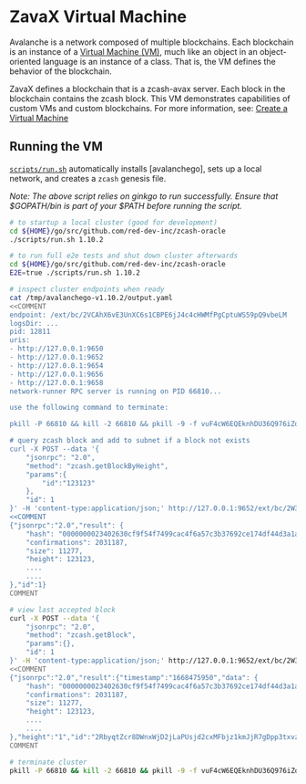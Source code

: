 # ZavaX Virtual Machine

Avalanche is a network composed of multiple blockchains. Each blockchain is an instance of a [Virtual Machine (VM)](https://docs.avax.network/learn/platform-overview#virtual-machines), much like an object in an object-oriented language is an instance of a class. That is, the VM defines the behavior of the blockchain.

ZavaX defines a blockchain that is a zcash-avax server. Each block in the blockchain contains the zcash block. This VM demonstrates capabilities of custom VMs and custom blockchains. For more information, see: [Create a Virtual Machine](https://docs.avax.network/build/tutorials/platform/create-a-virtual-machine-vm)

## Running the VM
[`scripts/run.sh`](scripts/run.sh) automatically installs [avalanchego], sets up a local network,
and creates a `zcash` genesis file.

*Note: The above script relies on ginkgo to run successfully. Ensure that $GOPATH/bin is part of your $PATH before running the script.*  

```bash
# to startup a local cluster (good for development)
cd ${HOME}/go/src/github.com/red-dev-inc/zcash-oracle
./scripts/run.sh 1.10.2

# to run full e2e tests and shut down cluster afterwards
cd ${HOME}/go/src/github.com/red-dev-inc/zcash-oracle
E2E=true ./scripts/run.sh 1.10.2

# inspect cluster endpoints when ready
cat /tmp/avalanchego-v1.10.2/output.yaml
<<COMMENT
endpoint: /ext/bc/2VCAhX6vE3UnXC6s1CBPE6jJ4c4cHWMfPgCptuWS59pQ9vbeLM
logsDir: ...
pid: 12811
uris:
- http://127.0.0.1:9650
- http://127.0.0.1:9652
- http://127.0.0.1:9654
- http://127.0.0.1:9656
- http://127.0.0.1:9658
network-runner RPC server is running on PID 66810...

use the following command to terminate:

pkill -P 66810 && kill -2 66810 && pkill -9 -f vuF4cW6EQEknhDU36Q976iZoNWNkkbDEM87jasYF5JrCdUJan

# query zcash block and add to subnet if a block not exists
curl -X POST --data '{
    "jsonrpc": "2.0",
    "method": "zcash.getBlockByHeight",
    "params":{
        "id":"123123"
    },
    "id": 1
}' -H 'content-type:application/json;' http://127.0.0.1:9652/ext/bc/2W3Gn3E3xKSeHQZP47iybpgH6pk3JRWbNQs9P2FrKvXcHSNteB
<<COMMENT
{"jsonrpc":"2.0","result": {
    "hash": "0000000023402630cf9f54f7499cac4f6a57c3b37692ce174df44d3a1a979770",
    "confirmations": 2031187,
    "size": 11277,
    "height": 123123,
    ....
    ....
},"id":1}
COMMENT

# view last accepted block
curl -X POST --data '{
    "jsonrpc": "2.0",
    "method": "zcash.getBlock",
    "params":{},
    "id": 1
}' -H 'content-type:application/json;' http://127.0.0.1:9652/ext/bc/2W3Gn3E3xKSeHQZP47iybpgH6pk3JRWbNQs9P2FrKvXcHSNteB
<<COMMENT
{"jsonrpc":"2.0","result":{"timestamp":"1668475950","data": {
    "hash": "0000000023402630cf9f54f7499cac4f6a57c3b37692ce174df44d3a1a979770",
    "confirmations": 2031187,
    "size": 11277,
    "height": 123123,
    ....
    ....
},"height":"1","id":"2RbyqtZcr8DWnxWjD2jLaPUsjd2cxMFbjz1kmJjR7gDpp3txvz","parentID":"SdVstz8FpkYxsneD2XQDk2CK7d1EBe4YVqkhftgbvUiyFfeHJ"},"id":1}
COMMENT

# terminate cluster
pkill -P 66810 && kill -2 66810 && pkill -9 -f vuF4cW6EQEknhDU36Q976iZoNWNkkbDEM87jasYF5JrCdUJan
```
